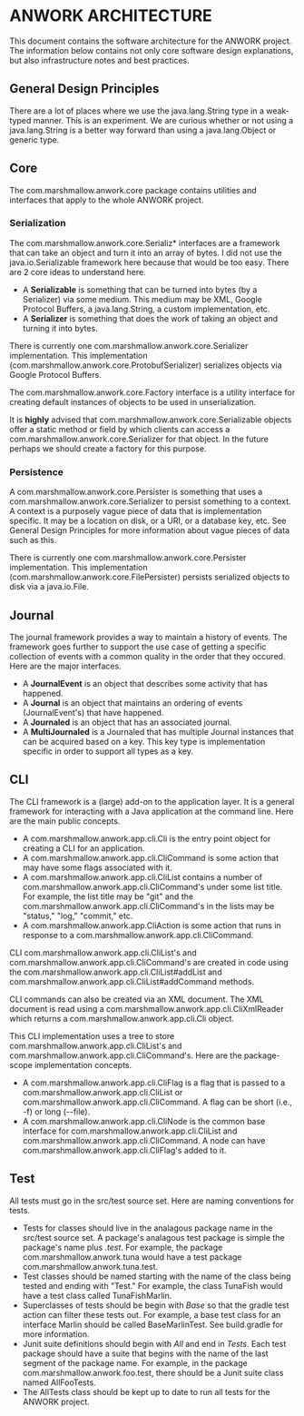 # ANWORK ARCHITECTURE

This document contains the software architecture for the ANWORK project. The information below
contains not only core software design explanations, but also infrastructure notes and best
practices.

## General Design Principles

There are a lot of places where we use the java.lang.String type in a weak-typed manner. This is an
experiment. We are curious whether or not using a java.lang.String is a better way forward than
using a java.lang.Object or generic type.

## Core

The com.marshmallow.anwork.core package contains utilities and interfaces that apply to the whole
ANWORK project.

### Serialization

The com.marshmallow.anwork.core.Serializ* interfaces are a framework that can take an object and
turn it into an array of bytes. I did not use the java.io.Serializable framework here because that
would be too easy. There are 2 core ideas to understand here.
- A **Serializable** is something that can be turned into bytes (by a Serializer) via some medium.
  This medium may be XML, Google Protocol Buffers, a java.lang.String, a custom implementation, etc.
- A **Serializer** is something that does the work of taking an object and turning it into bytes.

There is currently one com.marshmallow.anwork.core.Serializer implementation. This implementation
(com.marshmallow.anwork.core.ProtobufSerializer) serializes objects via Google Protocol Buffers.

The com.marshmallow.anwork.core.Factory interface is a utility interface for creating default
instances of objects to be used in unserialization.

It is **highly** advised that com.marshmallow.anwork.core.Serializable objects offer a static method
or field by which clients can access a com.marshmallow.anwork.core.Serializer for that object. In
the future perhaps we should create a factory for this purpose.

### Persistence

A com.marshmallow.anwork.core.Persister is something that uses a
com.marshmallow.anwork.core.Serializer to persist something to a context. A context is a purposely
vague piece of data that is implementation specific. It may be a location on disk, or a URI, or a
database key, etc. See General Design Principles for more information about vague pieces of data
such as this.

There is currently one com.marshmallow.anwork.core.Persister implementation. This implementation
(com.marshmallow.anwork.core.FilePersister) persists serialized objects to disk via a java.io.File.

## Journal

The journal framework provides a way to maintain a history of events. The framework goes further to
support the use case of getting a specific collection of events with a common quality in the order
that they occured. Here are the major interfaces.
- A **JournalEvent** is an object that describes some activity that has happened.
- A **Journal** is an object that maintains an ordering of events (JournalEvent's) that have
  happened.
- A **Journaled** is an object that has an associated journal.
- A **MultiJournaled** is a Journaled that has multiple Journal instances that can be acquired based
  on a key. This key type is implementation specific in order to support all types as a key.

## CLI

The CLI framework is a (large) add-on to the application layer. It is a general framework for
interacting with a Java application at the command line. Here are the main public concepts.
- A com.marshmallow.anwork.app.cli.Cli is the entry point object for creating a CLI for an
  application.
- A com.marshmallow.anwork.app.cli.CliCommand is some action that may have some flags associated
  with it.
- A com.marshmallow.anwork.app.cli.CliList contains a number of
  com.marshmallow.anwork.app.cli.CliCommand's under some list title. For example, the list title
  may be "git" and the com.marshmallow.anwork.app.cli.CliCommand's in the lists may be "status,"
  "log," "commit," etc.
- A com.marshmallow.anwork.app.CliAction is some action that runs in response to a
  com.marshmallow.anwork.app.cli.CliCommand.

CLI com.marshmallow.anwork.app.cli.CliList's and com.marshmallow.anwork.app.cli.CliCommand's are
created in code using the com.marshmallow.anwork.app.cli.CliList#addList and
com.marshmallow.anwork.app.cli.CliList#addCommand methods.

CLI commands can also be created via an XML document. The XML document is read using a
com.marshmallow.anwork.app.cli.CliXmlReader which returns a com.marshmallow.anwork.app.cli.Cli
object.

This CLI implementation uses a tree to store com.marshmallow.anwork.app.cli.CliList's and
com.marshmallow.anwork.app.cli.CliCommand's. Here are the package-scope implementation concepts.
- A com.marshmallow.anwork.app.cli.CliFlag is a flag that is passed to a
  com.marshmallow.anwork.app.cli.CliList or com.marshmallow.anwork.app.cli.CliCommand. A flag can
  be short (i.e., -f) or long (--file).
- A com.marshmallow.anwork.app.cli.CliNode is the common base interface for
  com.marshmallow.anwork.app.cli.CliList and com.marshmallow.anwork.app.cli.CliCommand. A node can
  have com.marshmallow.anwork.app.cli.CliFlag's added to it.

## Test

All tests must go in the src/test source set. Here are naming conventions for tests.
- Tests for classes should live in the analagous package name in the src/test source set. A
  package's analagous test package is simple the package's name plus *.test*. For example, the
  package com.marshmallow.anwork.tuna would have a test package com.marshmallow.anwork.tuna.test.
- Test classes should be named starting with the name of the class being tested and ending with
  "Test." For example, the class TunaFish would have a test class called TunaFishMarlin.
- Superclasses of tests should be begin with *Base* so that the gradle test action can filter these
  tests out. For example, a base test class for an interface Marlin should be called BaseMarlinTest.
  See build.gradle for more information.
- Junit suite definitions should begin with *All* and end in *Tests*. Each test package should have
  a suite that begins with the name of the last segment of the package name. For example, in the
  package com.marshmallow.anwork.foo.test, there should be a Junit suite class named AllFooTests.
- The AllTests class should be kept up to date to run all tests for the ANWORK project.